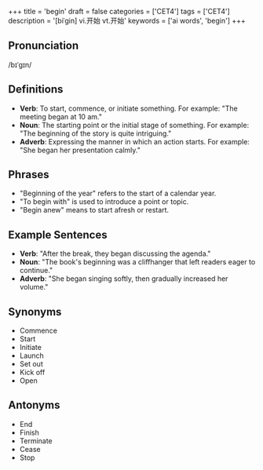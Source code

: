 +++
title = 'begin'
draft = false
categories = ['CET4']
tags = ['CET4']
description = '[biˈgin] vi.开始 vt.开始'
keywords = ['ai words', 'begin']
+++

## Pronunciation
/bɪˈɡɪn/

## Definitions
- **Verb**: To start, commence, or initiate something. For example: "The meeting began at 10 am."
- **Noun**: The starting point or the initial stage of something. For example: "The beginning of the story is quite intriguing."
- **Adverb**: Expressing the manner in which an action starts. For example: "She began her presentation calmly."

## Phrases
- "Beginning of the year" refers to the start of a calendar year.
- "To begin with" is used to introduce a point or topic.
- "Begin anew" means to start afresh or restart.

## Example Sentences
- **Verb**: "After the break, they began discussing the agenda."
- **Noun**: "The book's beginning was a cliffhanger that left readers eager to continue."
- **Adverb**: "She began singing softly, then gradually increased her volume."

## Synonyms
- Commence
- Start
- Initiate
- Launch
- Set out
- Kick off
- Open

## Antonyms
- End
- Finish
- Terminate
- Cease
- Stop
